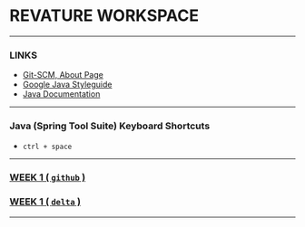 # REVATURE WORKSPACE

---
### LINKS
- [Git-SCM, About Page](https://git-scm.com/about)
- [Google Java Styleguide](https://google.github.io/styleguide/javaguide.html)
- [Java Documentation](https://docs.oracle.com/javase/8/docs/api/index.**html**)

---
### Java (Spring Tool Suite) Keyboard Shortcuts
- `ctrl + space`

---
### [WEEK 1 ( `github` )](https://github.com/joedonline/REVATURE__workspace)
### [WEEK 1 ( `delta` )](https://github.com/deltachannel/REVATURE__workspace/tree/master/WEEK__01)

---
